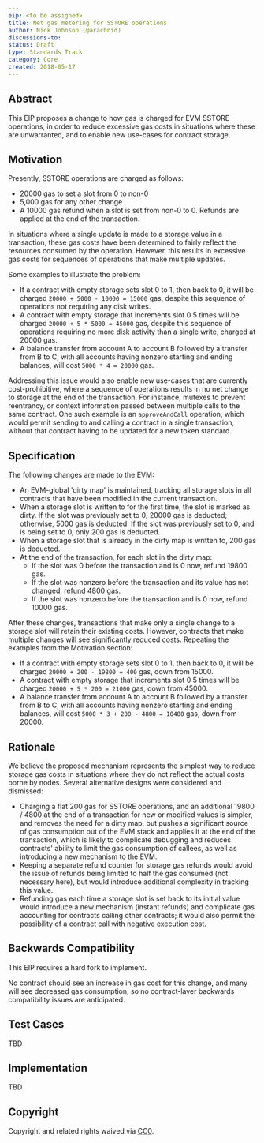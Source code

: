 ```yaml
---
eip: <to be assigned>
title: Net gas metering for SSTORE operations
author: Nick Johnson (@arachnid)
discussions-to: 
status: Draft
type: Standards Track
category: Core
created: 2018-05-17
---
```


## Abstract
This EIP proposes a change to how gas is charged for EVM SSTORE operations, in order to reduce excessive gas costs in situations where these are unwarranted, and to enable new use-cases for contract storage.

## Motivation
Presently, SSTORE operations are charged as follows:

 - 20000 gas to set a slot from 0 to non-0
 - 5,000 gas for any other change
 - A 10000 gas refund when a slot is set from non-0 to 0. Refunds are applied at the end of the transaction.

In situations where a single update is made to a storage value in a transaction, these gas costs have been determined to fairly reflect the resources consumed by the operation. However, this results in excessive gas costs for sequences of operations that make multiple updates.

Some examples to illustrate the problem:

 - If a contract with empty storage sets slot 0 to 1, then back to 0, it will be charged `20000 + 5000 - 10000 = 15000` gas, despite this sequence of operations not requiring any disk writes.
 - A contract with empty storage that increments slot 0 5 times will be charged `20000 + 5 * 5000 = 45000` gas, despite this sequence of operations requiring no more disk activity than a single write, charged at 20000 gas.
 - A balance transfer from account A to account B followed by a transfer from B to C, with all accounts having nonzero starting and ending balances, will cost `5000 * 4 = 20000` gas.

Addressing this issue would also enable new use-cases that are currently cost-prohibitive, where a sequence of operations results in no net change to storage at the end of the transaction. For instance, mutexes to prevent reentrancy, or context information passed between multiple calls to the same contract. One such example is an `approveAndCall` operation, which would permit sending to and calling a contract in a single transaction, without that contract having to be updated for a new token standard.

## Specification
The following changes are made to the EVM:

 - An EVM-global 'dirty map' is maintained, tracking all storage slots in all contracts that have been modified in the current transaction.
 - When a storage slot is written to for the first time, the slot is marked as dirty. If the slot was previously set to 0, 20000 gas is deducted; otherwise, 5000 gas is deducted. If the slot was previously set to 0, and is being set to 0, only 200 gas is deducted.
 - When a storage slot that is already in the dirty map is written to, 200 gas is deducted.
 - At the end of the transaction, for each slot in the dirty map:
   - If the slot was 0 before the transaction and is 0 now, refund 19800 gas.
   - If the slot was nonzero before the transaction and its value has not changed, refund 4800 gas.
   - If the slot was nonzero before the transaction and is 0 now, refund 10000 gas.

After these changes, transactions that make only a single change to a storage slot will retain their existing costs. However, contracts that make multiple changes will see significantly reduced costs. Repeating the examples from the Motivation section:

 - If a contract with empty storage sets slot 0 to 1, then back to 0, it will be charged `20000 + 200 - 19800 = 400` gas, down from 15000.
 - A contract with empty storage that increments slot 0 5 times will be charged `20000 + 5 * 200 = 21000` gas, down from 45000.
 - A balance transfer from account A to account B followed by a transfer from B to C, with all accounts having nonzero starting and ending balances, will cost `5000 * 3 + 200 - 4800 = 10400` gas, down from 20000.

## Rationale
We believe the proposed mechanism represents the simplest way to reduce storage gas costs in situations where they do not reflect the actual costs borne by nodes. Several alternative designs were considered and dismissed:

 - Charging a flat 200 gas for SSTORE operations, and an additional 19800 / 4800 at the end of a transaction for new or modified values is simpler, and removes the need for a dirty map, but pushes a significant source of gas consumption out of the EVM stack and applies it at the end of the transaction, which is likely to complicate debugging and reduces contracts' ability to limit the gas consumption of callees, as well as introducing a new mechanism to the EVM.
 - Keeping a separate refund counter for storage gas refunds would avoid the issue of refunds being limited to half the gas consumed (not necessary here), but would introduce additional complexity in tracking this value.
 - Refunding gas each time a storage slot is set back to its initial value would introduce a new mechanism (instant refunds) and complicate gas accounting for contracts calling other contracts; it would also permit the possibility of a contract call with negative execution cost.

## Backwards Compatibility
This EIP requires a hard fork to implement.

No contract should see an increase in gas cost for this change, and many will see decreased gas consumption, so no contract-layer backwards compatibility issues are anticipated.

## Test Cases
TBD

## Implementation
TBD

## Copyright
Copyright and related rights waived via [CC0](https://creativecommons.org/publicdomain/zero/1.0/).
